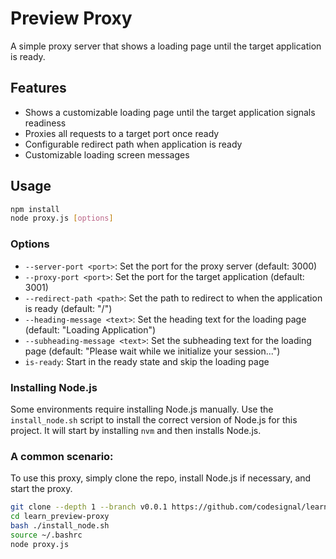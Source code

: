# Preview Proxy

A simple proxy server that shows a loading page until the target application is ready.

## Features

- Shows a customizable loading page until the target application signals readiness
- Proxies all requests to a target port once ready
- Configurable redirect path when application is ready
- Customizable loading screen messages

## Usage

```bash
npm install
node proxy.js [options]
```

### Options

- `--server-port <port>`: Set the port for the proxy server (default: 3000)
- `--proxy-port <port>`: Set the port for the target application (default: 3001)
- `--redirect-path <path>`: Set the path to redirect to when the application is ready (default: "/")
- `--heading-message <text>`: Set the heading text for the loading page (default: "Loading Application")
- `--subheading-message <text>`: Set the subheading text for the loading page (default: "Please wait while we initialize your session...")
- `is-ready`: Start in the ready state and skip the loading page

### Installing Node.js
Some environments require installing Node.js manually.  Use the `install_node.sh` script to install the correct version of Node.js for this project. It will start by installing `nvm` and then installs Node.js.

### A common scenario:
To use this proxy, simply clone the repo, install Node.js if necessary, and start the proxy.

```bash
git clone --depth 1 --branch v0.0.1 https://github.com/codesignal/learn_preview-proxy.git  > /dev/null 2>&1
cd learn_preview-proxy
bash ./install_node.sh
source ~/.bashrc
node proxy.js
```




